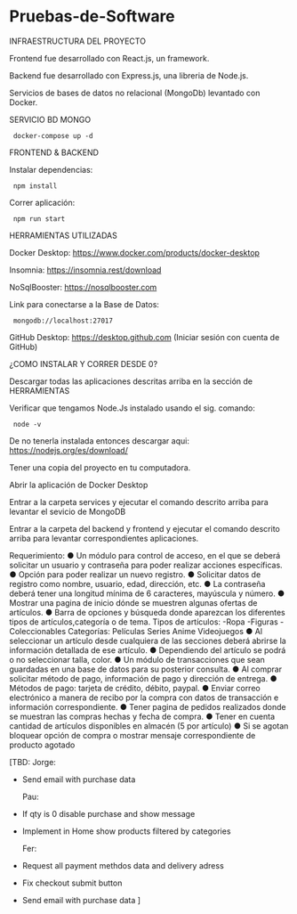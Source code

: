 ﻿# Pruebas-de-Software 
 
 INFRAESTRUCTURA DEL PROYECTO
 
 Frontend fue desarrollado con React.js, un framework.
 
 Backend fue desarrollado con Express.js, una libreria de Node.js.
 
 Servicios de bases de datos no relacional (MongoDb) levantado con Docker.
 
 
 SERVICIO BD MONGO

     docker-compose up -d


FRONTEND & BACKEND

Instalar dependencias: 
     
     npm install

Correr aplicación: 
     
     npm run start


HERRAMIENTAS UTILIZADAS

Docker Desktop: https://www.docker.com/products/docker-desktop

Insomnia: https://insomnia.rest/download


NoSqlBooster: https://nosqlbooster.com

Link para conectarse a la Base de Datos: 

     mongodb://localhost:27017


GitHub Desktop: https://desktop.github.com (Iniciar sesión con cuenta de GitHub)


¿COMO INSTALAR Y CORRER DESDE 0?

Descargar todas las aplicaciones descritas arriba en la sección de HERRAMIENTAS

Verificar que tengamos Node.Js instalado usando el sig. comando:

     node -v
 
 De no tenerla instalada entonces descargar aqui: https://nodejs.org/es/download/
 
 Tener una copia del proyecto en tu computadora.
 
 Abrir la aplicación de Docker Desktop
 
 Entrar a la carpeta services y ejecutar el comando descrito arriba para levantar el sevicio de MongoDB
 
 Entrar a la carpeta del backend y frontend y ejecutar el comando descrito arriba para levantar correspondientes aplicaciones.


Requerimiento:
● Un módulo para control de acceso, en el que se deberá solicitar un usuario y
contraseña para poder realizar acciones específicas.
● Opción para poder realizar un nuevo registro.
● Solicitar datos de registro como nombre, usuario, edad, dirección, etc.
● La contraseña deberá tener una longitud mínima de 6 caracteres, mayúscula y
número.
● Mostrar una pagina de inicio dónde se muestren algunas ofertas de artículos.
● Barra de opciones y búsqueda donde aparezcan los diferentes tipos de
artículos,categoría o de tema.
Tipos de artículos:
-Ropa
-Figuras
-Coleccionables
Categorías:
Películas
Series
Anime
Videojuegos
● Al seleccionar un artículo desde cualquiera de las secciones deberá abrirse la
información detallada de ese artículo.
● Dependiendo del artículo se podrá o no seleccionar talla, color.
● Un módulo de transacciones que sean guardadas en una base de datos para su
posterior consulta.
● Al comprar solicitar método de pago, información de pago y dirección de entrega.
● Métodos de pago: tarjeta de crédito, débito, paypal.
● Enviar correo electrónico a manera de recibo por la compra con datos de transacción
e información correspondiente.
● Tener pagina de pedidos realizados donde se muestran las compras hechas y fecha
de compra.
● Tener en cuenta cantidad de artículos disponibles en almacén (5 por artículo)
● Si se agotan bloquear opción de compra o mostrar mensaje correspondiente de
producto agotado


[TBD:
     Jorge:
 - Send email with purchase data

     Pau:
 - If qty is 0 disable purchase and show message
 - Implement in Home show products filtered by categories
 
     Fer:
 - Request all payment methdos data and delivery adress
 - Fix checkout submit button
 - Send email with purchase data
]

